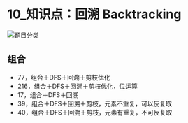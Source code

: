 # 10_知识点：回溯 Backtracking

![题目分类](https://code-thinking-1253855093.file.myqcloud.com/pics/20210219192050666.png)

## 组合

- 77，组合＋DFS＋回溯＋剪枝优化
- 216，组合＋DFS＋回溯＋剪枝优化，位运算
- 17，组合＋DFS＋回溯
- 39，组合＋DFS＋回溯＋剪枝，元素不重复，可以反复取
- 40，组合＋DFS＋回溯＋剪枝，元素有重复，不可反复取


